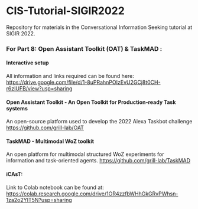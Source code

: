# CIS-Tutorial-SIGIR2022
Repository for materials in the Conversational Information Seeking tutorial at SIGIR 2022.

### For Part 8: Open Assistant Toolkit (OAT) & TaskMAD :

#### Interactive setup 
All information and links required can be found here: https://drive.google.com/file/d/1-8uPRahnPOIzEvU2GCj8t0CH-r6zIUFB/view?usp=sharing

#### Open Assistant Toolkit - An Open Toolkit for Production-ready Task systems
An open-source platform used to develop the 2022 Alexa Taskbot challenge
https://github.com/grill-lab/OAT

#### TaskMAD - Multimodal WoZ toolkit
An open platform for multimodal structured WoZ experiments for information and task-oriented agents.
https://github.com/grill-lab/TaskMAD

#### iCAsT:
Link to Colab notebook can be found at: https://colab.research.google.com/drive/1OR4zzfbWHhGkGRvPWhsn-1za2o2YIT5N?usp=sharing
